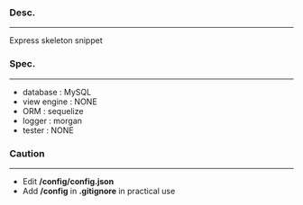 ### Desc.
---
Express skeleton snippet

### Spec.
---
- database : MySQL
- view engine : NONE
- ORM : sequelize
- logger : morgan
- tester : NONE 

### Caution
---
- Edit **/config/config.json**
- Add **/config** in **.gitignore** in practical use

